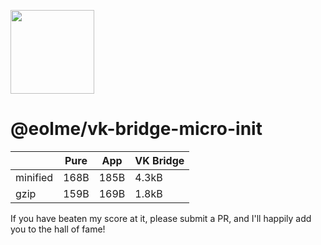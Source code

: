 [<img width="134" src="https://vk.com/images/apps/mini_apps/vk_mini_apps_logo.svg">](https://vk.com/services)

# @eolme/vk-bridge-micro-init

|          | Pure | App  | VK Bridge |
|----------|------|------|-----------|
| minified | 168B | 185B | 4.3kB     |
| gzip     | 159B | 169B | 1.8kB     |

If you have beaten my score at it, please submit a PR, and I'll happily add you to the hall of fame!
